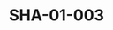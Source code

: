 ---
pid: SHA-01-003
title: SHA-01-003
language: en
collection: Sharhabil Ahmed
original_label: 
rights: Sharhabil Ahmed
location_of_original: Sharhabil Ahmed
photographer_or_studio: 
scanned_from: photograph 9 by 13.8
_date: 1976-1977
location: Saudi Arabia, Mecca, the Haram
description: Sharhabil Ahmed and his mother
additional_notes: 
permission_display: 'yes'
on_server: 'no'
on_website: 'no'
permalink: "/archive/en/sha-01-003.html"
layout: photo-page
---